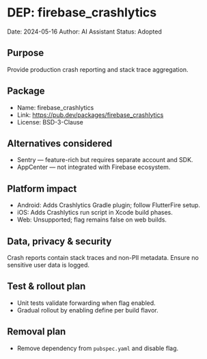# DEP: firebase_crashlytics
Date: 2024-05-16
Author: AI Assistant
Status: Adopted

## Purpose
Provide production crash reporting and stack trace aggregation.

## Package
- Name: firebase_crashlytics
- Link: https://pub.dev/packages/firebase_crashlytics
- License: BSD-3-Clause

## Alternatives considered
- Sentry — feature-rich but requires separate account and SDK.
- AppCenter — not integrated with Firebase ecosystem.

## Platform impact
- Android: Adds Crashlytics Gradle plugin; follow FlutterFire setup.
- iOS: Adds Crashlytics run script in Xcode build phases.
- Web: Unsupported; flag remains false on web builds.

## Data, privacy & security
Crash reports contain stack traces and non-PII metadata. Ensure no sensitive user data is logged.

## Test & rollout plan
- Unit tests validate forwarding when flag enabled.
- Gradual rollout by enabling define per build flavor.

## Removal plan
- Remove dependency from `pubspec.yaml` and disable flag.

